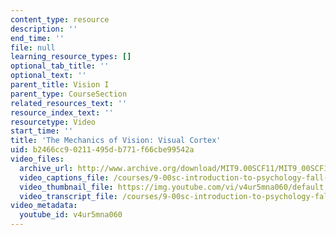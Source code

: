 ```yaml
---
content_type: resource
description: ''
end_time: ''
file: null
learning_resource_types: []
optional_tab_title: ''
optional_text: ''
parent_title: Vision I
parent_type: CourseSection
related_resources_text: ''
resource_index_text: ''
resourcetype: Video
start_time: ''
title: 'The Mechanics of Vision: Visual Cortex'
uid: b2466cc9-0211-495d-b771-f66cbe99542a
video_files:
  archive_url: http://www.archive.org/download/MIT9.00SCF11/MIT9_00SCF11_lec05_300k.mp4
  video_captions_file: /courses/9-00sc-introduction-to-psychology-fall-2011/a8dcc2f36c8b5db388e0e8224b48f6dd_v4ur5mna060.vtt
  video_thumbnail_file: https://img.youtube.com/vi/v4ur5mna060/default.jpg
  video_transcript_file: /courses/9-00sc-introduction-to-psychology-fall-2011/f263deae4de92345396da3e21e354a05_v4ur5mna060.pdf
video_metadata:
  youtube_id: v4ur5mna060
---
```

